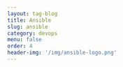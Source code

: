 ```yaml
---
layout: tag-blog
title: Ansible
slug: ansible
category: devops
menu: false
order: 4
header-img: '/img/ansible-logo.png'
---
```

